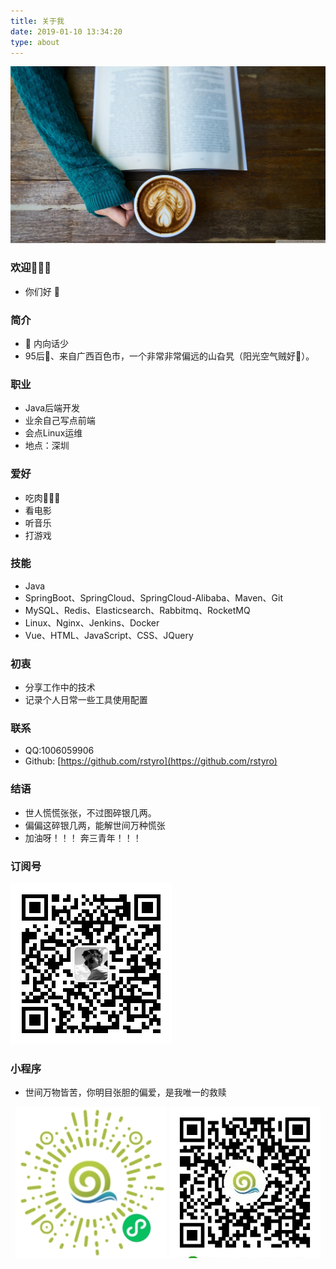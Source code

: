 ```yaml
---
title: 关于我
date: 2019-01-10 13:34:20
type: about
---
```

![](about/coffee.jpg)

### 欢迎👏👏👏
+ 你们好 🍮

### 简介
+ 👦 内向话少
+ 95后🐏、来自广西百色市，一个非常非常偏远的山旮旯（阳光空气贼好🌴）。

### 职业
+ Java后端开发
+ 业余自己写点前端
+ 会点Linux运维
+ 地点：深圳

### 爱好
+ 吃肉🍖🍖🍖
+ 看电影
+ 听音乐
+ 打游戏

### 技能
+ Java
+ SpringBoot、SpringCloud、SpringCloud-Alibaba、Maven、Git
+ MySQL、Redis、Elasticsearch、Rabbitmq、RocketMQ
+ Linux、Nginx、Jenkins、Docker
+ Vue、HTML、JavaScript、CSS、JQuery

### 初衷
+ 分享工作中的技术
+ 记录个人日常一些工具使用配置


### 联系
+ QQ:1006059906
+ Github: [https://github.com/rstyro](https://github.com/rstyro)

### 结语
+ 世人慌慌张张，不过图碎银几两。
+ 偏偏这碎银几两，能解世间万种慌张
+ 加油呀！！！ 奔三青年！！！

### 订阅号
![](about/subscrbe_qrcode.jpg)

### 小程序
+ 世间万物皆苦，你明目张胆的偏爱，是我唯一的救赎

<div style="width: 100%;text-align: center;">
    <span style="width:48%;display: inline-block">
    <img src="about/image1.jpg">
    </span>
 <span style="width:48%;display: inline-block">
    <img src="about/image2.jpg">
    </span>
</div>
